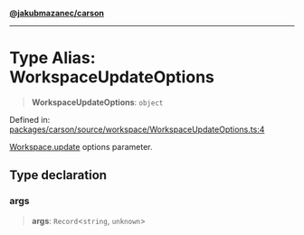 [**@jakubmazanec/carson**](../README.md)

---

# Type Alias: WorkspaceUpdateOptions

> **WorkspaceUpdateOptions**: `object`

Defined in:
[packages/carson/source/workspace/WorkspaceUpdateOptions.ts:4](https://github.com/jakubmazanec/tools/blob/b70ba93afff7f67760159378262d2c0b19cfed9e/packages/carson/source/workspace/WorkspaceUpdateOptions.ts#L4)

[Workspace.update](../classes/Workspace.md#update) options parameter.

## Type declaration

### args

> **args**: `Record`\<`string`, `unknown`\>
